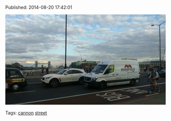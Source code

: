 


Published: 2014-08-20 17:42:01

![](95295040017-0.jpg)

Tags: [cannon](tag-cannon.md) [street](tag-street.md)
